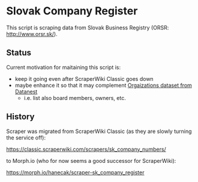 # Slovak Company Register

This script is scraping data from Slovak Business Registry (ORSR: http://www.orsr.sk/).

## Status

Current motivation for maitaining this script is:

* keep it going even after ScraperWiki Classic goes down
* maybe enhance it so that it may complement [Orgaizations dataset from Datanest](http://datanest.fair-play.sk/datasets/1)
  * i.e. list also board members, owners, etc.

## History

Scraper was migrated from ScraperWiki Classic (as they are slowly turning the service off):

https://classic.scraperwiki.com/scrapers/sk_company_numbers/


to Morph.io (who for now seems a good successor for ScraperWiki):

https://morph.io/hanecak/scraper-sk_company_register
